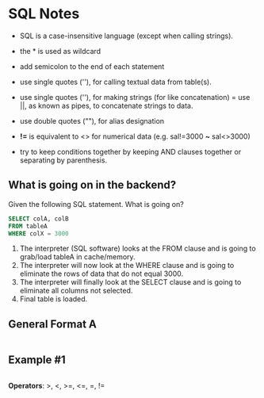 # SQL Notes


- SQL is a case-insensitive language (except when calling strings).
- the * is used as wildcard
- add semicolon to the end of each statement
- use single quotes (''), for calling textual data from table(s).
- use single quotes (''), for making strings (for like concatenation)
= use ||, as known as pipes, to concatenate strings to data.
- use double quotes (""), for alias designation

- __!=__ is equivalent to <> for numerical data (e.g. sal!=3000 __~__ sal<>3000) 
- try to keep conditions together by keeping AND clauses together or separating by parenthesis.

## What is going on in the backend?
Given the following SQL statement. What is going on?
```sql
SELECT colA, colB
FROM tableA
WHERE colX = 3000
```
1. The interpreter (SQL software) looks at the FROM clause and is going to grab/load tableA in cache/memory.
2. The interpreter will now look at the WHERE clause and is going to eliminate the rows of data that do not equal 3000.
3. The interpreter will finally look at the SELECT clause and is going to eliminate all columns not selected. 
4. Final table is loaded.


## General Format A
```sql
```

## Example #1
```sql
```


__Operators__: >, <, >=, <=, =, !=